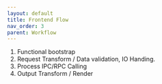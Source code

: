 ```yaml
---
layout: default
title: Frontend Flow
nav_order: 3
parent: Workflow
---
```


1. Functional bootstrap
2. Request Transform / Data validation, IO Handing.
3. Process IPC/RPC Calling
4. Output Transform / Render


